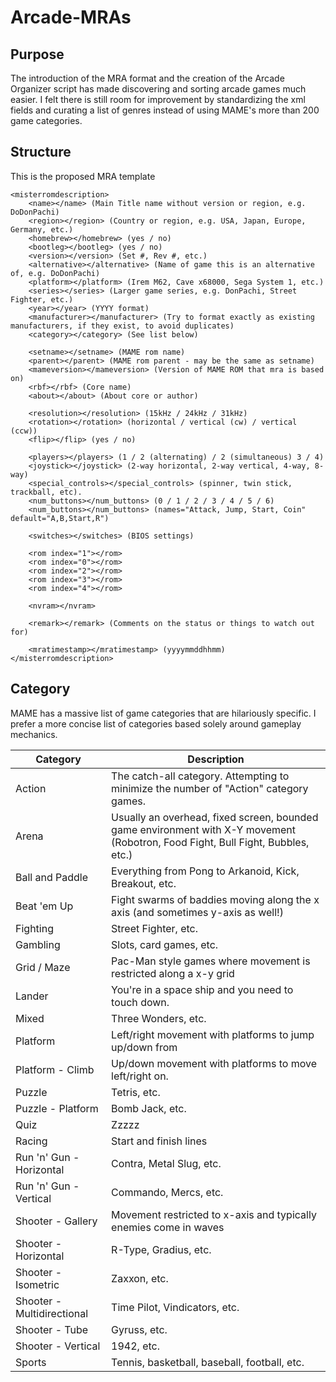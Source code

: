 # Arcade-MRAs

## Purpose
The introduction of the MRA format and the creation of the Arcade Organizer script has made discovering and sorting arcade games much easier. I felt there is still room for improvement by standardizing the xml fields and curating a list of genres instead of using MAME's more than 200 game categories.

## Structure
This is the proposed MRA template
```
<misterromdescription>
	<name></name> (Main Title name without version or region, e.g. DoDonPachi)
	<region></region> (Country or region, e.g. USA, Japan, Europe, Germany, etc.)
	<homebrew></homebrew> (yes / no)
	<bootleg></bootleg> (yes / no)
	<version></version> (Set #, Rev #, etc.)
	<alternative></alternative> (Name of game this is an alternative of, e.g. DoDonPachi)
	<platform></platform> (Irem M62, Cave x68000, Sega System 1, etc.)
	<series></series> (Larger game series, e.g. DonPachi, Street Fighter, etc.)
	<year></year> (YYYY format)
	<manufacturer></manufacturer> (Try to format exactly as existing manufacturers, if they exist, to avoid duplicates)
	<category></category> (See list below)

	<setname></setname> (MAME rom name)
	<parent></parent> (MAME rom parent - may be the same as setname)
	<mameversion></mameversion> (Version of MAME ROM that mra is based on)
	<rbf></rbf> (Core name)
	<about></about> (About core or author)

	<resolution></resolution> (15kHz / 24kHz / 31kHz)
	<rotation></rotation> (horizontal / vertical (cw) / vertical (ccw))
	<flip></flip> (yes / no)

	<players></players> (1 / 2 (alternating) / 2 (simultaneous) 3 / 4)
	<joystick></joystick> (2-way horizontal, 2-way vertical, 4-way, 8-way)
	<special_controls></special_controls> (spinner, twin stick, trackball, etc).
	<num_buttons></num_buttons> (0 / 1 / 2 / 3 / 4 / 5 / 6)
	<num_buttons></num_buttons> (names="Attack, Jump, Start, Coin" default="A,B,Start,R")

	<switches></switches> (BIOS settings)

	<rom index="1"></rom>
	<rom index="0"></rom>
	<rom index="2"></rom>
	<rom index="3"></rom>
	<rom index="4"></rom>

	<nvram></nvram>

	<remark></remark> (Comments on the status or things to watch out for)

	<mratimestamp></mratimestamp> (yyyymmddhhmm)
</misterromdescription>
```

## Category
MAME has a massive list of game categories that are hilariously specific. I prefer a more concise list of categories based solely around gameplay mechanics.

Category | Description
-------- | -----------
Action | The catch-all category. Attempting to minimize the number of "Action" category games.
Arena | Usually an overhead, fixed screen, bounded game environment with X-Y movement (Robotron, Food Fight, Bull Fight, Bubbles, etc.)
Ball and Paddle | Everything from Pong to Arkanoid, Kick, Breakout, etc.
Beat 'em Up | Fight swarms of baddies moving along the x axis (and sometimes y-axis as well!)
Fighting | Street Fighter, etc.
Gambling | Slots, card games, etc.
Grid / Maze | Pac-Man style games where movement is restricted along a x-y grid
Lander | You're in a space ship and you need to touch down.
Mixed | Three Wonders, etc.
Platform | Left/right movement with platforms to jump up/down from
Platform - Climb | Up/down movement with platforms to move left/right on.
Puzzle | Tetris, etc.
Puzzle - Platform | Bomb Jack, etc.
Quiz | Zzzzz
Racing | Start and finish lines
Run 'n' Gun - Horizontal | Contra, Metal Slug, etc.
Run 'n' Gun - Vertical | Commando, Mercs, etc.
Shooter - Gallery | Movement restricted to x-axis and typically enemies come in waves
Shooter - Horizontal | R-Type, Gradius, etc.
Shooter - Isometric | Zaxxon, etc.
Shooter - Multidirectional | Time Pilot, Vindicators, etc.
Shooter - Tube | Gyruss, etc.
Shooter - Vertical | 1942, etc.
Sports | Tennis, basketball, baseball, football, etc.

